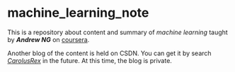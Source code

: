 # machine_learning_note
This is a repository about content and summary of *machine learning* taught by ***Andrew NG*** on [coursera](https://www.coursera.org/learn/machine-learning/home/welcome?).

Another blog of the content is held on CSDN. You can get it by search [*CarolusRex*](https://blog.csdn.net/carolusrex/category_11049074.html) in the future. At this time, the blog is private.